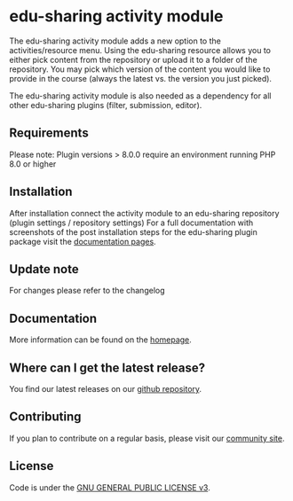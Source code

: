 # edu-sharing activity module

The edu-sharing activity module adds a new option to the activities/resource menu. Using the edu-sharing resource allows you to either pick content from the repository or upload it to a folder of the repository. You may pick which version of the content you would like to provide in the course (always the latest vs. the version you just picked).

The edu-sharing activity module is also needed as a dependency for all other edu-sharing plugins (filter, submission, editor). 

## Requirements

Please note: Plugin versions > 8.0.0 require an environment running PHP 8.0 or higher

## Installation

After installation connect the activity module to an edu-sharing repository (plugin settings / repository settings)
For a full documentation with screenshots of the post installation steps for the edu-sharing plugin package visit the [documentation pages](http://docs.edu-sharing.com/confluence/edp/en).

## Update note

For changes please refer to the changelog

## Documentation

More information can be found on the [homepage](http://www.edu-sharing.com).

## Where can I get the latest release?

You find our latest releases on our [github repository](https://github.com/edu-sharing).

## Contributing

If you plan to contribute on a regular basis, please visit our [community site](http://edu-sharing-network.org/?lang=en).

## License

Code is under the [GNU GENERAL PUBLIC LICENSE v3](./LICENSE).
